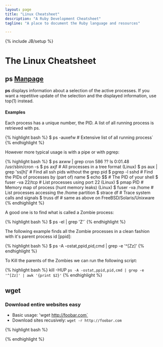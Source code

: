 ```yaml
---
layout: page
title: "Linux Cheatsheet"
description: "A Ruby Development Cheatsheet"
tagline: "A place to document the Ruby language and resources"

---
```

{% include JB/setup %}

# The Linux Cheatsheet

## ps [Manpage](http://manpages.ubuntu.com/manpages/precise/en/man1/ps.1posix.html)

**ps** displays information about a selection of the active processes. If you want a repetitive update of the selection and the displayed information, use top(1) instead.

#### Examples

Each process has a unique number, the PID. A list of all running process is retrieved with ps.

{% highlight bash %}
$ ps -auxefw                # Extensive list of all running process`
{% endhighlight %}

However more typical usage is with a pipe or with pgrep: 

{% highlight bash %}
$ ps axww | grep cron
  586 ?? Is 0:01.48 /usr/sbin/cron -s
$ ps axjf                   # All processes in a tree format (Linux)
$ ps aux | grep 'ss[h]'     # Find all ssh pids without the grep pid
$ pgrep -l sshd             # Find the PIDs of processes by (part of) name
$ echo $$                   # The PID of your shell
$ fuser -va 22/tcp          # List processes using port 22 (Linux)
$ pmap PID                  # Memory map of process (hunt memory leaks) (Linux)
$ fuser -va /home           # List processes accessing the /home partition
$ strace df                 # Trace system calls and signals
$ truss df                  # same as above on FreeBSD/Solaris/Unixware
{% endhighlight %}

A good one is to find what is called a Zombie process:

{% highlight bash %}
$ ps -el | grep 'Z'`
{% endhighlight %}

The following example finds all the Zombie processes in a clean fashion with it's parent process id [ppid]:

{% highlight bash %}
$ ps -A -ostat,ppid,pid,cmd | grep -e '^[Zz]' 
{% endhighlight %}

To Kill the parents of the Zombies we can run the following script:

{% highlight bash %}
kill -HUP `ps -A -ostat,ppid,pid,cmd | grep -e '^[Zz]' | awk '{print $2}'` 
{% endhighlight %}

## wget

### Download entire websites easy

* Basic usage: 'wget http://foobar.com`
* Download sites recusively: `wget -r http://foobar.com`


{% highlight bash %}

{% endhighlight %}
